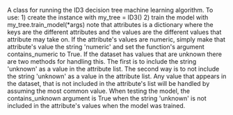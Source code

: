A class for running the ID3 decision tree machine learning algorithm. To use:
    1) create the instance with my_tree = ID3()
    2) train the model with my_tree.train_model(*args)
    note that attributes is a dictionary where the keys are the different attributes and the values are the different values that attribute may take on.
    If the attribute's values are numeric, simply make that attribute's value the string 'numeric' and set the function's argument contains_numeric to True.
    If the dataset has values that are unknown there are two methods for handling this. The first is to include the string 'unknown' as a value in the attribute list.
    The second way is to not include the string 'unknown' as a value in the attribute list. Any value that appears in the dataset, that is not included in the
    attribute's list will be handled by assuming the most common value. When testing the model, the contains_unknown argument is True when the string
    'unknown' is not included in the attribute's values when the model was trained.